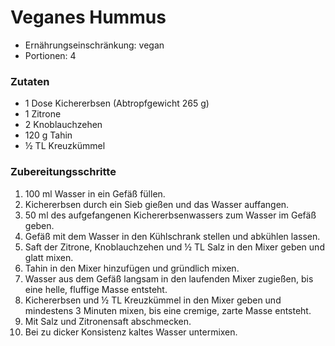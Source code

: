 # Veganes Hummus

- Ernährungseinschränkung: vegan
- Portionen: 4

### Zutaten

- 1 Dose Kichererbsen (Abtropfgewicht 265 g)
- 1 Zitrone
- 2 Knoblauchzehen
- 120 g Tahin
- ½ TL Kreuzkümmel

### Zubereitungsschritte

1. 100 ml Wasser in ein Gefäß füllen.
2. Kichererbsen durch ein Sieb gießen und das Wasser auffangen.
3. 50 ml des aufgefangenen Kichererbsenwassers zum Wasser im Gefäß geben.
4. Gefäß mit dem Wasser in den Kühlschrank stellen und abkühlen lassen.
5. Saft der Zitrone, Knoblauchzehen und ½ TL Salz in den Mixer geben und glatt mixen.
6. Tahin in den Mixer hinzufügen und gründlich mixen.
7. Wasser aus dem Gefäß langsam in den laufenden Mixer zugießen, bis eine helle, fluffige Masse entsteht.
8. Kichererbsen und ½ TL Kreuzkümmel in den Mixer geben und mindestens 3 Minuten mixen, bis eine cremige, zarte Masse entsteht.
9. Mit Salz und Zitronensaft abschmecken.
10. Bei zu dicker Konsistenz kaltes Wasser untermixen.